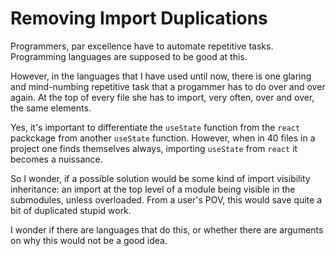 # Removing Import Duplications

Programmers, par excellence have to automate repetitive tasks. 
Programming languages are supposed to be good at this.

However, in the languages that I have used until now, there is one glaring and mind-numbing repetitive task that a progammer has to do over and over again. At the top of every file she has to import, very often, over and over, the same elements. 

Yes, it's important to differentiate the `useState` function from the `react` packckage from another `useState` function. However, when in 40 files in a project one finds themselves always, importing `useState` from `react` it becomes a nuissance.

So I wonder, if a possible solution would be some kind of import visibility inheritance: an import at the top level of a module being visible in the submodules, unless overloaded. From a user's POV, this would save quite a bit of duplicated stupid work. 

I wonder if there are languages that do this, or whether there are arguments on why this would not be a good idea. 

